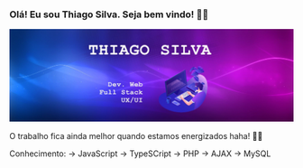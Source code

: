 ### Olá! Eu sou Thiago Silva. Seja bem vindo! 🐱‍👤
<img src="https://github.com/Thiagzz/Thiagzz/blob/main/hh8.jpg">

O trabalho fica ainda melhor quando estamos energizados haha! 🍕🍕

Conhecimento:
-> JavaScript
-> TypeSCript
-> PHP
-> AJAX
-> MySQL
